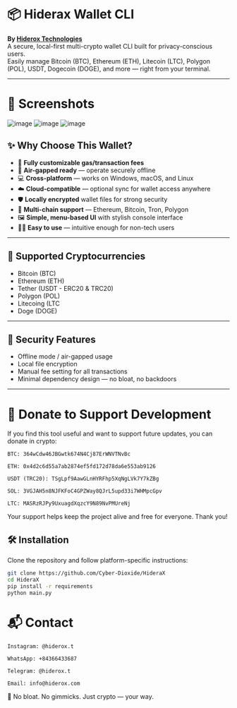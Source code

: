 # 📦 Hiderax Wallet CLI
**By [Hiderox Technologies](https://www.hiderox.com)**  
A secure, local-first multi-crypto wallet CLI built for privacy-conscious users.  
Easily manage Bitcoin (BTC), Ethereum (ETH), Litecoin (LTC), Polygon (POL), USDT, Dogecoin (DOGE), and more — right from your terminal.

---
# 📸 Screenshots

![image](https://github.com/user-attachments/assets/23ae055b-0ccc-4ee9-85e0-a8aa0f37ecb2)
![image](https://github.com/user-attachments/assets/54a486c0-537f-4b1e-819e-353425aba285)
![image](https://github.com/user-attachments/assets/8b2ba410-23d5-4910-8d2d-5c701674b3e0)


## ✨ Why Choose This Wallet?

- 🔧 **Fully customizable gas/transaction fees**
- 📴 **Air-gapped ready** — operate securely offline
- 💻 **Cross-platform** — works on Windows, macOS, and Linux
- ☁️ **Cloud-compatible** — optional sync for wallet access anywhere
- 🛡 **Locally encrypted** wallet files for strong security
- 🔄 **Multi-chain support** — Ethereum, Bitcoin, Tron, Polygon
- 🖼 **Simple, menu-based UI** with stylish console interface
- 👨‍💻 **Easy to use** — intuitive enough for non-tech users

---

## 🔧 Supported Cryptocurrencies

- Bitcoin (BTC)
- Ethereum (ETH)
- Tether (USDT - ERC20 & TRC20)
- Polygon (POL)
- Litecoing (LTC
- Doge (DOGE)
---

## 🔐 Security Features

- Offline mode / air-gapped usage
- Local file encryption
- Manual fee setting for all transactions
- Minimal dependency design — no bloat, no backdoors

---

# 🙌 Donate to Support Development

If you find this tool useful and want to support future updates, you can donate in crypto:

    BTC: 364wCdw46JBGwtk674N4Cj87ErWNVTNvBc

    ETH: 0x4d2c6d55a7ab2874ef5fd172d78da6e553ab9126

    USDT (TRC20): TSgLpf9AawGLnHYRFhp5XqNgLVk7Y7kZBg

    SOL: 3VGJAH5n8NJFKFoC4GPZWay8QJrL5upd33i7WHMpcGpv

    LTC: MASRzRJPy9UxuagdXqzcY9N89NvPMUreNj

Your support helps keep the project alive and free for everyone. Thank you!

## 🛠 Installation

Clone the repository and follow platform-specific instructions:

```bash
git clone https://github.com/Cyber-Dioxide/HideraX
cd HideraX
pip install -r requirements
python main.py
``` 

# 📬 Contact

    Instagram: @hiderox.t

    WhatsApp: +84366433687

    Telegram: @hiderox.t

    Email: info@hiderox.com

🚫 No bloat. No gimmicks. Just crypto — your way.
